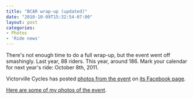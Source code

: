 ```yaml
---
title: "BCAR wrap-up (updated)"
date: "2010-10-09T15:32:54-07:00"
layout: post
categories:
- Photos
- 'Ride news'
---
```


There's not enough time to do a full wrap-up, but the event went off smashingly. Last year, 88 riders. This year, around 186. Mark your calendar for next year's ride: October 8th, 2011.

Victorville Cycles has posted [photos from the event](https://www.facebook.com/album.php?aid=27527&id=108757935833450&page=2) on [its Facebook page](https://www.facebook.com/pages/Victorville-CA/Victorville-Cycles/108757935833450).

[Here are some of my photos of the event](https://www.dropbox.com/sh/o2d8aqw31tp41sb/AAAVjXklIf8MynFX8rj3Tnf6a?dl=0).